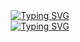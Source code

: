 <div align="center">
  <a href="https://git.io/typing-svg">
    <img src="https://readme-typing-svg.demolab.com?font=Fira+Code&size=40&repeat=false&center=true&Center=true&multiline=true&width=650&height=70&lines=Welcome+to+My+GitHub+Page" alt="Typing SVG" />
  </a>
</div>

<div align="center">
  <a href="https://git.io/typing-svg">
    <img src="https://readme-typing-svg.demolab.com?font=Fira+Code&size=20&duration=6000&pause=2000&center=true&vCenter=true&multiline=true&width=500&height=35&lines=Programming+is+the+best+hobby+in+life." alt="Typing SVG" />
  </a>
</div>
<!--
"Programming is the best hobby in life."
プログラミングは人生で最高の趣味です。
-->
<!--
あなたは何故、これを読んでいるのですか？
英語が読めませんでしたか？

これは私の決意です、後悔しないための。
-->

## 使用したことがあるもの
[![My Skills](https://skillicons.dev/icons?i=html,css,js,nodejs,react,express,php,mysql)](https://skillicons.dev)
